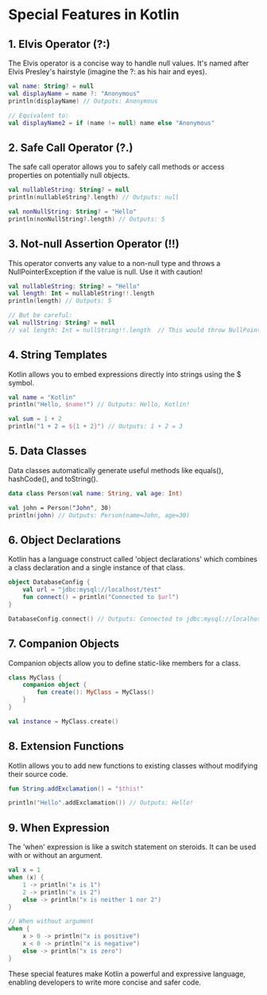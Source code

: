 # Special Features in Kotlin

## 1. Elvis Operator (?:)

The Elvis operator is a concise way to handle null values. It's named after Elvis Presley's hairstyle (imagine the ?: as his hair and eyes).

```kotlin
val name: String? = null
val displayName = name ?: "Anonymous"
println(displayName) // Outputs: Anonymous

// Equivalent to:
val displayName2 = if (name != null) name else "Anonymous"
```

## 2. Safe Call Operator (?.)

The safe call operator allows you to safely call methods or access properties on potentially null objects.

```kotlin
val nullableString: String? = null
println(nullableString?.length) // Outputs: null

val nonNullString: String? = "Hello"
println(nonNullString?.length) // Outputs: 5
```

## 3. Not-null Assertion Operator (!!)

This operator converts any value to a non-null type and throws a NullPointerException if the value is null. Use it with caution!

```kotlin
val nullableString: String? = "Hello"
val length: Int = nullableString!!.length
println(length) // Outputs: 5

// But be careful:
val nullString: String? = null
// val length: Int = nullString!!.length  // This would throw NullPointerException
```

## 4. String Templates

Kotlin allows you to embed expressions directly into strings using the $ symbol.

```kotlin
val name = "Kotlin"
println("Hello, $name!") // Outputs: Hello, Kotlin!

val sum = 1 + 2
println("1 + 2 = ${1 + 2}") // Outputs: 1 + 2 = 3
```

## 5. Data Classes

Data classes automatically generate useful methods like equals(), hashCode(), and toString().

```kotlin
data class Person(val name: String, val age: Int)

val john = Person("John", 30)
println(john) // Outputs: Person(name=John, age=30)
```

## 6. Object Declarations

Kotlin has a language construct called 'object declarations' which combines a class declaration and a single instance of that class.

```kotlin
object DatabaseConfig {
    val url = "jdbc:mysql://localhost/test"
    fun connect() = println("Connected to $url")
}

DatabaseConfig.connect() // Outputs: Connected to jdbc:mysql://localhost/test
```

## 7. Companion Objects

Companion objects allow you to define static-like members for a class.

```kotlin
class MyClass {
    companion object {
        fun create(): MyClass = MyClass()
    }
}

val instance = MyClass.create()
```

## 8. Extension Functions

Kotlin allows you to add new functions to existing classes without modifying their source code.

```kotlin
fun String.addExclamation() = "$this!"

println("Hello".addExclamation()) // Outputs: Hello!
```

## 9. When Expression

The 'when' expression is like a switch statement on steroids. It can be used with or without an argument.

```kotlin
val x = 1
when (x) {
    1 -> println("x is 1")
    2 -> println("x is 2")
    else -> println("x is neither 1 nor 2")
}

// When without argument
when {
    x > 0 -> println("x is positive")
    x < 0 -> println("x is negative")
    else -> println("x is zero")
}
```

These special features make Kotlin a powerful and expressive language, enabling developers to write more concise and safer code.

